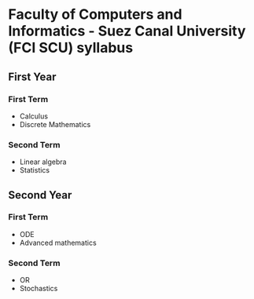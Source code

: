 # Faculty of Computers and Informatics - Suez Canal University (FCI SCU) syllabus

## First Year
### First Term

- Calculus 
- Discrete Mathematics

### Second Term

- Linear algebra
- Statistics 

## Second Year
### First Term

- ODE
- Advanced mathematics 

### Second Term

- OR
- Stochastics
